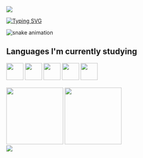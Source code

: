 <img src="https://capsule-render.vercel.app/api?type=waving&color=00779A&height=120&section=header&text=&fontSize=90" />


[![Typing SVG](https://readme-typing-svg.herokuapp.com?font=Fira+Code&pause=1000&color=000000&random=false&width=435&lines=Hi+there!!+I'm+Carlos+Henrique!+👋)](https://git.io/typing-svg)
<br/>

![snake animation](https://github.com/<henriquencorrea>/<henriquencorrea>/blob/output/github-contribution-grid-snake2.svg)
 
## Languages I'm currently studying

<div style="display: inline_block">
 
  <img height="45em" src="https://cdn.jsdelivr.net/gh/devicons/devicon/icons/html5/html5-original.svg" />
  <img height="45em" src="https://cdn.jsdelivr.net/gh/devicons/devicon/icons/css3/css3-original.svg" />
  <img height="45em" src="https://cdn.jsdelivr.net/gh/devicons/devicon/icons/javascript/javascript-original.svg" />
  <img height="45em" src="https://cdn.jsdelivr.net/gh/devicons/devicon/icons/react/react-original-wordmark.svg" />
  <img height="45em" src="https://cdn.jsdelivr.net/gh/devicons/devicon/icons/nodejs/nodejs-original.svg" />
  
</div><br/>


<div>
  <img height="150em" src="https://github-readme-stats.vercel.app/api?username=henriquencorrea&show_icons=true&theme=shadow_blue"/>
  <img height="150em" src="https://github-readme-stats.vercel.app/api/top-langs/?username=henriquencorrea&layout=compact&theme=shadow_blue" />
 </div>

  

<img src="https://capsule-render.vercel.app/api?type=waving&color=00779A&height=100&section=footer&text=&fontSize=90" />
